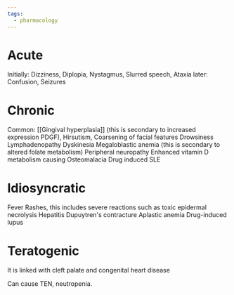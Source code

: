 ```yaml
---
tags:
  - pharmacology
---
```

# Acute
Initially:
	Dizziness,
	Diplopia,
	Nystagmus,
	Slurred speech,
	Ataxia
later:
	Confusion,
	Seizures
# Chronic
Common:
	[[Gingival hyperplasia]] (this is secondary to increased expression PDGF),
	Hirsutism,
	Coarsening of facial features
	Drowsiness
Lymphadenopathy
Dyskinesia
Megaloblastic anemia (this is secondary to altered folate metabolism)
Peripheral neuropathy
Enhanced vitamin D metabolism causing Osteomalacia
Drug induced SLE 

# Idiosyncratic
Fever
Rashes, this includes severe reactions such as toxic epidermal necrolysis
Hepatitis
Dupuytren's contracture
Aplastic anemia
Drug-induced lupus
	
# Teratogenic
It is linked with cleft palate and congenital heart disease

Can cause TEN, neutropenia. 
